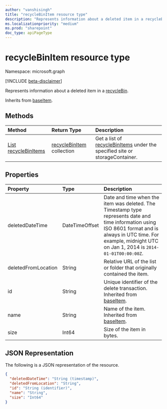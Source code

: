 ```yaml
---
author: "vanshisingh"
title: "recycleBinItem resource type"
description: "Represents information about a deleted item in a recycleBin."
ms.localizationpriority: "medium"
ms.prod: "sharepoint"
doc_type: apiPageType
---
```


# recycleBinItem resource type

Namespace: microsoft.graph

[!INCLUDE [beta-disclaimer](../../includes/beta-disclaimer.md)]

Represents information about a deleted item in a [recycleBin](recyclebin.md).

Inherits from [baseItem](baseitem.md).

## Methods

| Method                                                  | Return Type                                                 | Description                                                                                                   |
|:--------------------------------------------------------|:------------------------------------------------------------|:--------------------------------------------------------------------------------------------------------------|
| [List recycleBinItems](../api/recyclebin-list-items.md) | [recycleBinItem](../resources/recyclebinitem.md) collection | Get a list of [recycleBinItems](../resources/recyclebinitem.md) under the specified site or storageContainer. |

## Properties

| Property            | Type           | Description                                                                                                                                                                                                           |
|:--------------------|:---------------|:----------------------------------------------------------------------------------------------------------------------------------------------------------------------------------------------------------------------|
| deletedDateTime     | DateTimeOffset | Date and time when the item was deleted. The Timestamp type represents date and time information using ISO 8601 format and is always in UTC time. For example, midnight UTC on Jan 1, 2014 is `2014-01-01T00:00:00Z`. |
| deletedFromLocation | String         | Relative URL of the list or folder that originally contained the item.                                                                                                                                                |
| id                  | String         | Unique identifier of the delete transaction. Inherited from [baseItem](baseitem.md).                                                                                                                                  |
| name                | String         | Name of the item. Inherited from [baseItem](baseitem.md).                                                                                                                                                             |
| size                | Int64          | Size of the item in bytes.                                                                                                                                                                                            |

## JSON Representation

The following is a JSON representation of the resource.

<!-- {
  "blockType": "resource",
  "keyProperty": "id",
  "baseType": "microsoft.graph.baseItem",
  "@odata.type": "microsoft.graph.recycleBinItem",
  "optionalProperties": []
}-->

```json
{
  "deletedDateTime": "String (timestamp)",
  "deletedFromLocation": "String",
  "id": "String (identifier)",
  "name": "String",
  "size": "Int64"
}
```

<!-- {
"type": "#page.annotation",
"description": "The recycleBinItem resource returns information about a deletion event and its associated resources.",
"keywords": "recycle,bin,recyclebin,delete ",
"createdBy": "API Clinic",
"section": "documentation"
}-->
